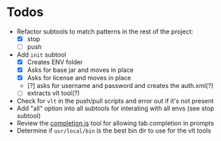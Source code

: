 # Todos

- Refactor subtools to match patterns in the rest of the project:
    - [x] stop
    - [ ] push
- Add `init` subtool
    - [x] Creates ENV folder
    - [x] Asks for base jar and moves in place
    - [x] Asks for license and moves in place
    - [?] asks for username and password and creates the auth.xml(?)
    - [ ] extracts vlt tool(?)
- Check for `vlt` in the push/pull scripts and error out if it's not present
- Add "all" option into all subtools for interating with all envs (see stop subtool)
- Review the [completion.js](https://docs.npmjs.com/cli/completion) tool for allowing tab completion in prompts
- Determine if `usr/local/bin` is the best bin dir to use for the vlt tools
